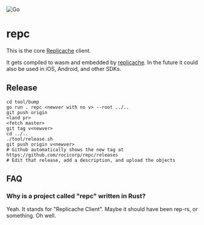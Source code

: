 ![Go](https://github.com/rocicorp/repc/workflows/Rust/badge.svg)

# repc

This is the core [Replicache](https://github.com/rocicorp/replicache) client.

It gets compiled to wasm and embedded by [replicache](https://github.com/rocicorp/replicache). In the future it could also be used in iOS, Android, and other SDKs.

## Release

```
cd tool/bump
go run . repc <newver with no v> --root ../..
git push origin
<land pr>
<fetch master>
git tag v<newver>
cd ../..
./tool/release.sh
git push origin v<newver>
# Github automatically shows the new tag at https://github.com/rocicorp/repc/releases
# Edit that release, add a description, and upload the objects
```

## FAQ

### Why is a project called "repc" written in Rust?

Yeah. It stands for "Replicache Client". Maybe it should have been rep-rs, or something. Oh well.
